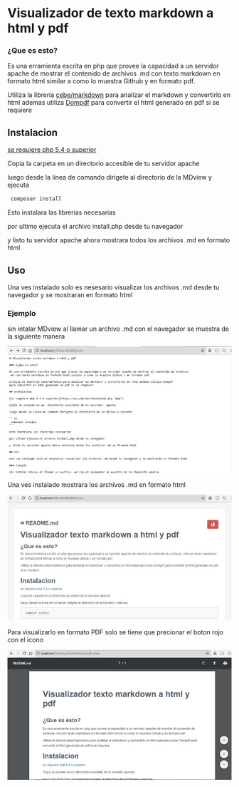 # Visualizador de texto markdown a html y pdf

### ¿Que es esto?

Es una erramienta escrita en php que provee la capacidad a un servidor apache de mostrar el contenido de archivos
.md con texto markdown en formato html similar a como lo muestra Github y en formato pdf.

Utiliza la libreria [cebe/markdown](https://github.com/cebe/markdown/ "markdown") para analizar el markdown y convertirlo en html ademas utiliza [Dompdf](https://github.com/dompdf/dompdf "Dompdf") 
para convertir el html generado en pdf si se requiere 

## Instalacion 

[se requiere php 5.4 o superior](http://www.php.net/downloads.php "php")

Copia la carpeta en un  directorio accesible de tu servidor  apache 

luego desde la linea de comando dirigete al directorio de la MDview y ejecuta 

```sh
 composer install 
```

Esto instalara las librerias necesarias 

por ultimo ejecuta el archivo install.php desde tu navegador 

y listo tu servidor apache ahora mostrara todos los archivos .md en formato html

## Uso 

Una ves instalado solo es nesesario visualizar los archivos .md desde tu navegador y se mostraran en formato html

### Ejemplo

sin intalar MDview al llamar un archivo .md con el navegador se muestra de la siguiente manera

![screshop1](screnshop/md.jpg)

Una ves instalado mostrara los archivos .md en formato html

![screshop1](screnshop/1.jpg)

Para visualizarlo en formato PDF solo se tiene que precionar el boton rojo con el icono

![screshop1](screnshop/2.jpg)